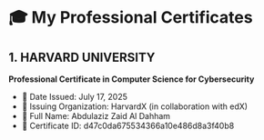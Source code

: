 # 🎓 My Professional Certificates

## 1. HARVARD UNIVERSITY  
**Professional Certificate in Computer Science for Cybersecurity**

- 📅 Date Issued: July 17, 2025  
- 🏢 Issuing Organization: HarvardX (in collaboration with edX)  
- 👤 Full Name: Abdulaziz Zaid Al Dahham  
- 🔑 Certificate ID: d47c0da675534366a10e486d8a3f40b8
